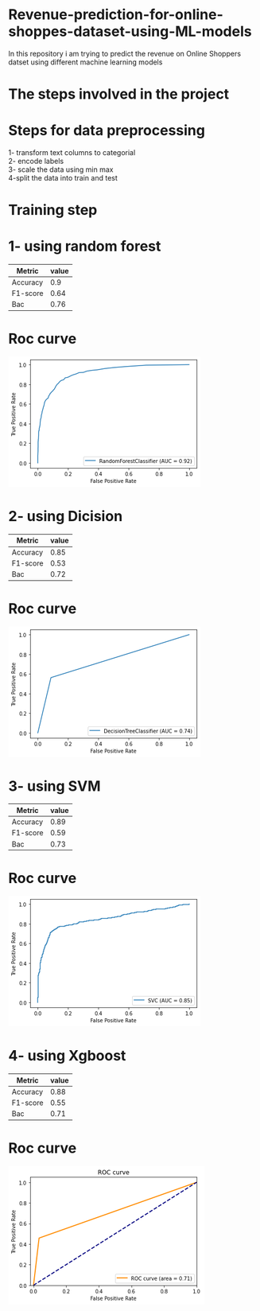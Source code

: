# Revenue-prediction-for-online-shoppes-dataset-using-ML-models

In this repository i am trying to predict the revenue on Online Shoppers datset
using different machine learning models 

# The steps involved in the project

# Steps for data preprocessing

1- transform text columns to categorial <br/>
2- encode labels <br/>
3- scale the data using min max<br/>
4-split the data into train and test<br/>


# Training step

# 1- using random forest
| Metric        | value         |
| ------------- | ------------- |
| Accuracy      | 0.9           |
| F1-score      | 0.64          |
| Bac           | 0.76          |

# Roc curve
![](Images/random_curve.png)


# 2- using Dicision
| Metric        | value         |
| ------------- | ------------- |
| Accuracy      | 0.85          |
| F1-score      | 0.53          |
| Bac           | 0.72          |

# Roc curve
![](Images/decision_curve.png)



# 3- using SVM
| Metric        | value         |
| ------------- | ------------- |
| Accuracy      | 0.89           |
| F1-score      | 0.59          |
| Bac           | 0.73          |

# Roc curve
![](Images/svm_curve.png)



# 4- using Xgboost
| Metric        | value         |
| ------------- | ------------- |
| Accuracy      | 0.88           |
| F1-score      | 0.55          |
| Bac           | 0.71          |

# Roc curve
![](Images/xgboost_curve.png)

